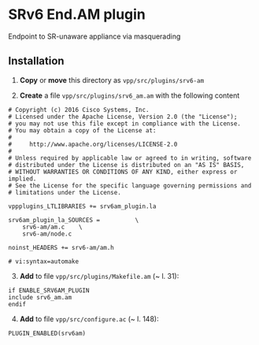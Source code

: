 # SRv6 End.AM plugin

Endpoint to SR-unaware appliance via masquerading

## Installation

1. **Copy** or **move** this directory as `vpp/src/plugins/srv6-am`

2. **Create** a file `vpp/src/plugins/srv6_am.am` with the following
   content
```make
# Copyright (c) 2016 Cisco Systems, Inc.
# Licensed under the Apache License, Version 2.0 (the "License");
# you may not use this file except in compliance with the License.
# You may obtain a copy of the License at:
#
#     http://www.apache.org/licenses/LICENSE-2.0
#
# Unless required by applicable law or agreed to in writing, software
# distributed under the License is distributed on an "AS IS" BASIS,
# WITHOUT WARRANTIES OR CONDITIONS OF ANY KIND, either express or implied.
# See the License for the specific language governing permissions and
# limitations under the License.

vppplugins_LTLIBRARIES += srv6am_plugin.la

srv6am_plugin_la_SOURCES =			\
	srv6-am/am.c	\
	srv6-am/node.c

noinst_HEADERS += srv6-am/am.h

# vi:syntax=automake
```

3. **Add** to file `vpp/src/plugins/Makefile.am` (~ l. 31):
```make
if ENABLE_SRV6AM_PLUGIN
include srv6_am.am
endif
```

4. **Add** to file `vpp/src/configure.ac` (~ l. 148):
```
PLUGIN_ENABLED(srv6am)
```

